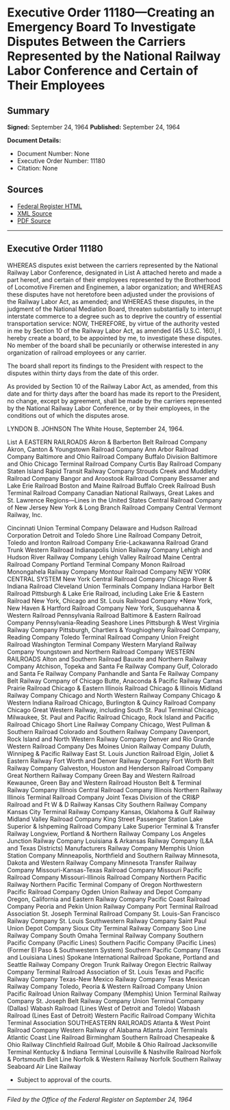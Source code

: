 # Executive Order 11180—Creating an Emergency Board To Investigate Disputes Between the Carriers Represented by the National Railway Labor Conference and Certain of Their Employees

## Summary

**Signed:** September 24, 1964
**Published:** September 24, 1964

**Document Details:**
- Document Number: None
- Executive Order Number: 11180
- Citation: None

## Sources
- [Federal Register HTML](https://www.presidency.ucsb.edu/documents/executive-order-11180-creating-emergency-board-investigate-disputes-between-the-carriers)
- [XML Source](None)
- [PDF Source](None)

---

## Executive Order 11180

WHEREAS disputes exist between the carriers represented by the National Railway Labor Conference, designated in List A attached hereto and made a part hereof, and certain of their employees represented by the Brotherhood of Locomotive Firemen and Enginemen, a labor organization; and
WHEREAS these disputes have not heretofore been adjusted under the provisions of the Railway Labor Act, as amended; and
WHEREAS these disputes, in the judgment of the National Mediation Board, threaten substantially to interrupt interstate commerce to a degree such as to deprive the country of essential transportation service:
NOW, THEREFORE, by virtue of the authority vested in me by Section 10 of the Railway Labor Act, as amended (45 U.S.C. 160), I hereby create a board, to be appointed by me, to investigate these disputes. No member of the board shall be pecuniarily or otherwise interested in any organization of railroad employees or any carrier.

The board shall report its findings to the President with respect to the disputes within thirty days from the date of this order.

As provided by Section 10 of the Railway Labor Act, as amended, from this date and for thirty days after the board has made its report to the President, no change, except by agreement, shall be made by the carriers represented by the National Railway Labor Conference, or by their employees, in the conditions out of which the disputes arose.

LYNDON B. JOHNSON
The White House,
September 24, 1964.

List A
EASTERN RAILROADS
Akron & Barberton Belt Railroad Company
Akron, Canton & Youngstown Railroad Company
Ann Arbor Railroad Company
Baltimore and Ohio Railroad Company
Buffalo Division
Baltimore and Ohio Chicago Terminal Railroad Company
Curtis Bay Railroad Company
Staten Island Rapid Transit Railway Company
Strouds Creek and Muddlety Railroad Company
Bangor and Aroostook Railroad Company
Bessamer and Lake Erie Railroad
Boston and Maine Railroad
Buffalo Creek Railroad
Bush Terminal Railroad Company
Canadian National Railways, Great Lakes and St. Lawrence Regions—Lines in the United States
Central Railroad Company of New Jersey
New York & Long Branch Railroad Company
Central Vermont Railway, Inc.

Cincinnati Union Terminal Company
Delaware and Hudson Railroad Corporation
Detroit and Toledo Shore Line Railroad Company
Detroit, Toledo and Ironton Railroad Company
Erie-Lackawanna Railroad
Grand Trunk Western Railroad
Indianapolis Union Railway Company
Lehigh and Hudson River Railway Company
Lehigh Valley Railroad
Maine Central Railroad Company
Portland Terminal Company
Monon Railroad
Monongahela Railway Company
Montour Railroad Company
NEW YORK CENTRAL SYSTEM
New York Central Railroad Company
Chicago River & Indiana Railroad
Cleveland Union Terminals Company
Indiana Harbor Belt Railroad
Pittsburgh & Lake Erie Railroad, including Lake Erie & Eastern Railroad
New York, Chicago and St. Louis Railroad Company
*New York, New Haven & Hartford Railroad Company
New York, Susquehanna & Western Railroad
Pennsylvania Railroad
Baltimore & Eastern Railroad Company
Pennsylvania-Reading Seashore Lines
Pittsburgh & West Virginia Railway Company
Pittsburgh, Chartlers & Youghiogheny Railroad Company,
Reading Company
Toledo Terminal Railroad Company
Union Freight Railroad
Washington Terminal Company
Western Maryland Railway Company
Youngstown and Northern Railroad Company
WESTERN RAILROADS
Alton and Southern Railroad
Bauxite and Northern Railway Company
Atchison, Topeka and Santa Fe Railway Company
Gulf, Colorado and Santa Fe Railway Company
Panhandle and Santa Fe Railway Company
Belt Railway Company of Chicago
Butte, Anaconda & Pacific Railway
Camas Prairie Railroad
Chicago & Eastern Illinois Railroad
Chicago & Illinois Midland Railway Company
Chicago and North Western Railway Company
Chicago & Western Indiana Railroad
Chicago, Burlington & Quincy Railroad Company
Chicago Great Western Railway, including South St. Paul Terminal
Chicago, Milwaukee, St. Paul and Pacific Railroad
Chicago, Rock Island and Pacific Railroad
Chicago Short Line Railway Company
Chicago, West Pullman & Southern Railroad
Colorado and Southern Railway Company
Davenport, Rock Island and North Western Railway Company
Denver and Rio Grande Western Railroad Company
Des Moines Union Railway Company
Duluth, Winnipeg & Pacific Railway
East St. Louis Junction Railroad
Elgin, Joliet & Eastern Railway
Fort Worth and Denver Railway Company
Fort Worth Belt Railway Company
Galveston, Houston and Henderson Railroad Company
Great Northern Railway Company
Green Bay and Western Railroad
Kewaunee, Green Bay and Western Railroad
Houston Belt & Terminal Railway Company
Illinois Central Railroad Company
Illinois Northern Railway
Illinois Terminal Railroad Company
Joint Texas Division of the CRI&P Railroad and Ft W & D Railway
Kansas City Southern Railway Company
Kansas City Terminal Railway Company
Kansas, Oklahoma & Gulf Railway
Midland Valley Railroad Company
King Street Passenger Station
Lake Superior & Ishpeming Railroad Company
Lake Superior Terminal & Transfer Railway
Longview, Portland & Northern Railway Company
Los Angeles Junction Railway Company
Louisiana & Arkansas Railway Company (L&A and Texas Districts)
Manufacturers Railway Company
Memphis Union Station Company
Minneapolis, Northfield and Southern Railway
Minnesota, Dakota and Western Railway Company
Minnesota Transfer Railway Company
Missouri-Kansas-Texas Railroad Company
Missouri Pacific Railroad Company
Missouri-Illinois Railroad Company
Northern Pacific Railway
Northern Pacific Terminal Company of Oregon
Northwestern Pacific Railroad Company
Ogden Union Railway and Depot Company
Oregon, California and Eastern Railway Company
Pacific Coast Railroad Company
Peoria and Pekin Union Railway Company
Port Terminal Railroad Association
St. Joseph Terminal Railroad Company
St. Louis-San Francisco Railway Company
St. Louis Southwestern Railway Company
Saint Paul Union Depot Company
Sioux City Terminal Railway Company
Soo Line Railway Company
South Omaha Terminal Railway Company
Southern Pacific Company (Pacific Lines)
Southern Pacific Company (Pacific Lines)
(Former El Paso & Southwestern System)
Southern Pacific Company (Texas and Louisiana Lines)
Spokane International Railroad
Spokane, Portland and Seattle Railway Company
Oregon Trunk Railway
Oregon Electric Railway Company
Terminal Railroad Association of St. Louis
Texas and Pacific Railway Company
Texas-New Mexico Railway Company
Texas Mexican Railway Company
Toledo, Peoria & Western Railroad Company
Union Pacific Railroad
Union Railway Company (Memphis)
Union Terminal Railway Company
St. Joseph Belt Railway Company
Union Terminal Company (Dallas)
Wabash Railroad (Lines West of Detroit and Toledo)
Wabash Railroad (Lines East of Detroit)
Western Pacific Railroad Company
Wichita Terminal Association
SOUTHEASTERN RAILROADS
Atlanta & West Point Railroad Company
Western Railway of Alabama
Atlanta Joint Terminals
Atlantic Coast Line Railroad
Birmingham Southern Railroad
Chesapeake & Ohio Railway
Clinchfield Railroad
Gulf, Mobile & Ohio Railroad
Jacksonville Terminal
Kentucky & Indiana Terminal
Louisville & Nashville Railroad
Norfolk & Portsmouth Belt Line
Norfolk & Western Railway
Norfolk Southern Railway
Seaboard Air Line Railway
* Subject to approval of the courts.

---

*Filed by the Office of the Federal Register on September 24, 1964*
